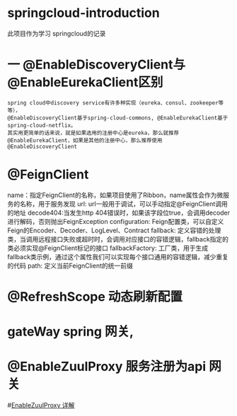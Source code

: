 # springcloud-introduction
此项目作为学习 springcloud的记录 
# 一 @EnableDiscoveryClient与@EnableEurekaClient区别
    spring cloud中discovery service有许多种实现（eureka、consul、zookeeper等等），
    @EnableDiscoveryClient基于spring-cloud-commons, @EnableEurekaClient基于spring-cloud-netflix。
    其实用更简单的话来说，就是如果选用的注册中心是eureka，那么就推荐@EnableEurekaClient，如果是其他的注册中心，那么推荐使用@EnableDiscoveryClient
    
# @FeignClient
  name：指定FeignClient的名称，如果项目使用了Ribbon，name属性会作为微服务的名称，用于服务发现
  url: url一般用于调试，可以手动指定@FeignClient调用的地址
  decode404:当发生http 404错误时，如果该字段位true，会调用decoder进行解码，否则抛出FeignException
  configuration: Feign配置类，可以自定义Feign的Encoder、Decoder、LogLevel、Contract
  fallback: 定义容错的处理类，当调用远程接口失败或超时时，会调用对应接口的容错逻辑，fallback指定的类必须实现@FeignClient标记的接口
  fallbackFactory: 工厂类，用于生成fallback类示例，通过这个属性我们可以实现每个接口通用的容错逻辑，减少重复的代码
  path: 定义当前FeignClient的统一前缀    
# @RefreshScope 动态刷新配置

# gateWay spring 网关,
# @EnableZuulProxy 服务注册为api 网关
#[EnableZuulProxy 详解](https://blog.csdn.net/hxpjava1/article/details/78334354)
